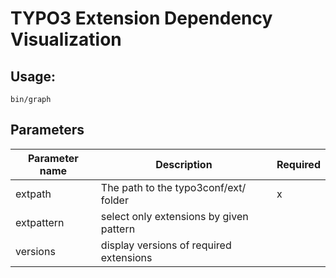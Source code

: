 # TYPO3 Extension Dependency Visualization

## Usage:

```
bin/graph
```

## Parameters

| Parameter name | Description                             | Required |
|----------------|-----------------------------------------|----------|
| extpath        | The path to the typo3conf/ext/ folder   | x        |
| extpattern     | select only extensions by given pattern |          |
| versions       | display versions of required extensions |          |